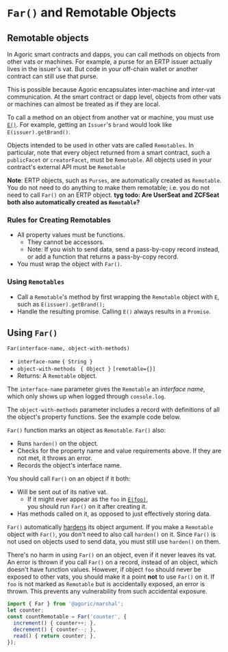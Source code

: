 
# `Far()` and Remotable Objects

## Remotable objects

In Agoric smart contracts and dapps, you can call methods on objects from other vats or machines. 
For example, a purse for an ERTP issuer actually lives in the issuer's vat. But code in your off-chain
wallet or another contract can still use that purse.

This is possible because Agoric encapsulates inter-machine and inter-vat communication. At
the smart contract or dapp level, objects from other vats or machines can almost be treated 
as if they are local.

To call a method on an object from another vat or machine, you must 
use [`E()`](./eventual-send.html#remote-object-communication-with-e). For example, getting
an `Issuer`'s `brand` would look like `E(issuer).getBrand()`.

Objects intended to be used in other vats are called `Remotables`. In particular, note that
every object returned from a smart contract, such a `publicFacet` or 
`creatorFacet`, must be `Remotable`. All objects used in your contract's external API must
be `Remotable`

**Note**: ERTP objects, such as `Purses`, are automatically created as `Remotable`. You do 
not need to do anything to make them remotable; i.e. you do not need to call `Far()` on an ERTP object.
**tyg todo: Are UserSeat and ZCFSeat both also automatically created as `Remotable`?**

### Rules for Creating Remotables
- All property values must be functions. 
  - They cannot be accessors.
  - Note: If you wish to send data, send a pass-by-copy record instead, or add a function that returns a pass-by-copy record.
- You must wrap the object with `Far()`.

### Using `Remotables`
- Call a `Remotable`'s method by first wrapping the `Remotable` object with `E`, such as `E(issuer).getBrand();`
- Handle the resulting promise. Calling `E()` always results in a `Promise`.

## Using `Far()`

`Far(interface-name, object-with-methods)`
- `interface-name` `{ String }`
- `object-with-methods` ` { Object }` `[remotable={}]`
-  Returns: A `Remotable` object.

The `interface-name` parameter gives the `Remotable` an *interface name*, which only shows
up when logged through `console.log`. 

The `object-with-methods` parameter includes a record with definitions of all the object's 
property functions. See the example code below.

`Far()` function marks an object as `Remotable`.  `Far()` also:
- Runs `harden()` on the object.
- Checks for the property name and value requirements above. If they are not met, it throws an error.
- Records the object's interface name. 

You should call `Far()` on an object if it both:
- Will be sent out of its native vat.
  - If it might ever appear as the `foo` in [`E(foo)`](./eventual-send.md),  
    you should run `Far()` on it after creating it.
- Has methods called on it, as opposed to just effectively storing data.

`Far()` automatically [hardens](./ses/ses-guide.md#harden) its object argument. 
If you make a `Remotable` object with `Far()`, you don't need to also call `harden()` 
on it. Since `Far()` is not used on objects used to send data, you must still use
`harden()` on them.

There's no harm in using `Far()` on an object, even if it never leaves its vat. An error
is thrown if you call `Far()` on a record, instead of an object, which doesn't have function
values. However, if object `foo` should never be exposed to other vats, you should make it
a point **not** to use `Far()` on it. If `foo` is not marked as `Remotable` but is accidentally
exposed, an error is thrown. This prevents any vulnerability from such accidental exposure.

```js
import { Far } from '@agoric/marshal';
let counter;
const countRemotable = Far('counter', {
  increment() { counter++; },
  decrement() { counter--; },
  read() { return counter; },
});
```





